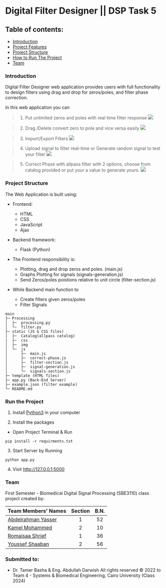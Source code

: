 # Digital Filter Designer || DSP Task 5

## Table of contents:

- [Introduction](#introduction)
- [Project Features](#project-features)
- [Project Structure](#project-structure)
- [How to Run The Project](#run-the-project)
- [Team]()

### Introduction

Digital Filter Designer web application provides users with full functionality to design filters using drag and drop for zeros/poles, and filter phase correction.

In this web application you can

> 1. Put unlimited zeros and poles with real time filter response
>    ![](Screenshots/zeros&poles.gif)

> 2. Drag /Delete convert zero to pole and vice versa easily
>    ![](Screenshots/drag&drop.gif)

> 3. Import/Export Filters
>    ![](Screenshots/import&export.gif)

> 4. Upload signal to filter real-time or Generate random signal to test your filter
>    ![](Screenshots/signal.gif)

> 5. Correct Phase with allpass filter with 2 options, choose from catalog provided or put your a value to generate yours.
>    ![](Screenshots/allpass.gif)

### Project Structure

The Web Application is built using:

- Frontend:
  - HTML
  - CSS
  - JavaScript
  - Ajax
- Backend framework:

  - Flask (Python)

- The Frontend responsibility is:

  - Plotting, drag and drop zeros and poles. (main.js)
  - Graphs Plotting for signals (signals-generation.js)
  - Send Zeros/poles poistions relative to unit circle (filter-section.js)

- While Backend main function to
  - Create filters given zeros/poles
  - Filter Signals

```
main
├─ Processing
│  ├─  processing.py
│  └─  filter.py
├─ static (JS & CSS files)
│  ├─  Catalog(allpass catalog)
|  ├─  css
│  ├─  img
│  └─  js
│      ├─  main.js
│      ├─  correct-phase.js
│      ├─  filter-section.js
│      ├─  signal-generation.js
│      └─  signals-section.js
├─ template (HTML files)
├─ app.py (Back-End Server)
├─ example.json (filter example)
└─ README.md
```

### Run the Project

1. Install [Python3](www.python.org/downloads/) in your computer

2. Install the packages

- Open Project Terminal & Run

```
pip install -r requirments.txt
```

3. Start Server by Running

```
python app.py
```

4. Visit http://127.0.0.1:5000

### Team

First Semester - Biomedical Digital Signal Processing (SBE3110) class project created by:

| Team Members' Names                                    | Section | B.N. |
| ------------------------------------------------------ | :-----: | :--: |
| [Abdelrahman Yasser](https://github.com/Abdelrhman012) |    1    |  52  |
| [Kamel Mohammed](https://github.com/KamelMoohamed)     |    2    |  10  |
| [Romaisaa Shrief](https://github.com/Romaisaa)         |    1    |  36  |
| [Youssef Shaaban](https://github.com/youssef-shaban)   |    2    |  56  |

### Submitted to:

- Dr. Tamer Basha & Eng. Abdullah Darwish
  All rights reserved © 2022 to Team 4 - Systems & Biomedical Engineering, Cairo University (Class 2024)

